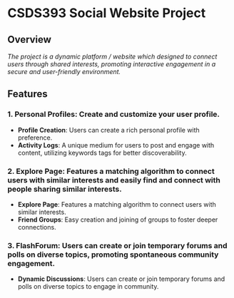 # CSDS393 Social Website Project

## Overview
*The project is a dynamic platform / website which designed to connect users through shared interests, promoting interactive engagement in a secure and user-friendly environment.*

## Features

### 1. Personal Profiles: Create and customize your user profile.
* **Profile Creation**: Users can create a rich personal profile with preference.
* **Activity Logs**: A unique medium for users to post and engage with content, utilizing keywords tags for better discoverability.
### 2. Explore Page: Features a matching algorithm to connect users with similar interests and easily find and connect with people sharing similar interests.
* **Explore Page**: Features a matching algorithm to connect users with similar interests.
* **Friend Groups**: Easy creation and joining of groups to foster deeper connections.
### 3. FlashForum: Users can create or join temporary forums and polls on diverse topics, promoting spontaneous community engagement.
* **Dynamic Discussions**: Users can create or join temporary forums and polls on diverse topics to engage in community.
